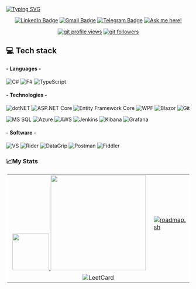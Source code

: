 <a href="https://git.io/typing-svg"><img src="https://readme-typing-svg.demolab.com?font=Fira+Code&weight=500&size=60&duration=2000&pause=100&color=45CF27&background=000000&center=true&vCenter=true&multiline=true&repeat=false&width=1920&height=284&lines=Hi+there!;+My+name+is+Nikita;Welcome+to+my+GitHub" alt="Typing SVG" /></a>
<div align="center">
    
  [![LinkedIn Badge](https://img.shields.io/badge/-Nikita_Reshetnik-%230177B5?logo=linkedin&style=for-the-badge)](https://www.linkedin.com/in/nikitareshetnik/)
  [![Gmail Badge](https://img.shields.io/badge/-reshetnik.nikita@gmail.com-c14438?logo=Gmail&logoColor=white&link=mailto:reshetnik.nikita@gmail.com&style=for-the-badge)](mailto:reshetnik.nikita@gmail.com)
  [![Telegram Badge](https://img.shields.io/badge/reshetnigram-2CA5E0?logo=telegram&logoColor=white&style=for-the-badge)](https://telegram.im/@reshetnigram)
  [![Ask me here!](https://img.shields.io/badge/Ask_Me-yellow?style=for-the-badge)](https://github.com/grafanaKibana/grafanaKibana/issues/new)
  
  [![git profile views](https://komarev.com/ghpvc/?username=grafanaKibana&color=brightgreen&style=for-the-badge)](https://github.com/grafanaKibana)
  [![git followers](https://img.shields.io/github/followers/grafanaKibana?style=for-the-badge)](https://github.com/login?return_to=https%3A%2F%2Fgithub.com%2FgrafanaKibana)

</div>

## 💻 Tech stack
#### - Languages -
  ![C#](https://img.shields.io/badge/-CSharp-0078D4?logo=sharp&logoColor=fff&style=for-the-badge) 
  ![F#](https://img.shields.io/badge/-FSharp-5D3FD3?logo=fsharp&logoColor=fff&style=for-the-badge) 
  ![TypeScript](https://img.shields.io/badge/-TypeScript-3178C6?logo=TypeScript&logoColor=fff&style=for-the-badge) 

#### - Technologies -
  ![dotNET](https://img.shields.io/badge/.NET-512BD4?logo=dotnet&logoColor=fff&style=for-the-badge) 
  ![ASP.NET Core](https://img.shields.io/badge/-ASP.NET%20Core-blue?logo=.net&logoColor=fff&style=for-the-badge)
  ![Entity Framework Core](https://img.shields.io/badge/-Entity_Framework_Core-0078D7?logo=dotnet&logoColor=fff&style=for-the-badge)
  ![WPF](https://img.shields.io/badge/-WPF-0078D7?logo=dotnet&logoColor=fff&style=for-the-badge)
  ![Blazor](https://img.shields.io/badge/-Blazor-512BD4?logo=blazor&logoColor=fff&style=for-the-badge)
  ![Git](https://img.shields.io/badge/-Git-F05032?logo=git&logoColor=fff&style=for-the-badge)
  
  ![MS SQL](https://img.shields.io/badge/Microsoft_SQL_Server-CC2927?logo=microsoft-sql-server&logoColor=fff&style=for-the-badge)
  ![Azure](https://img.shields.io/badge/-Azure-0078D4?&logo=Microsoft-Azure&logoColor=fff&style=for-the-badge)
  ![AWS](https://img.shields.io/badge/-AWS-FF9900?logo=amazonwebservices&logoColor=fff&style=for-the-badge)
  ![Jenkins](https://img.shields.io/badge/-Jenkins-D24939?&logo=jenkins&logoColor=fff&style=for-the-badge)
  ![Kibana](https://img.shields.io/badge/-Kibana-005571?&logo=kibana&logoColor=fff&style=for-the-badge)
  ![Grafana](https://img.shields.io/badge/-Grafana-F46800?&logo=grafana&logoColor=fff&style=for-the-badge)

#### - Software -
  ![VS](https://img.shields.io/badge/-VisualStudio-5C2D91?&logo=VisualStudio&logoColor=fff&style=for-the-badge)
  ![Rider](https://img.shields.io/badge/-Rider-000000?&logo=Rider&logoColor=fff&style=for-the-badge)
  ![DataGrip](https://img.shields.io/badge/-DataGrip-000000?&logo=DataGrip&logoColor=fff&style=for-the-badge)
  ![Postman](https://img.shields.io/badge/-Postman-F46800?&logo=Postman&logoColor=fff&style=for-the-badge)
  ![Fiddler](https://img.shields.io/badge/-Fiddler-008000?&logo=Fiddler&logoColor=fff&style=for-the-badge)


### 📈My Stats
<table borderColor="white">
  <tr>
      <td align=center width="400px">
          <a href="https://gitstats.me/grafanaKibana">
              <img height="100px" src="https://github-readme-stats.vercel.app/api?username=grafanaKibana&include_all_commits=true&count_private=true&hide_border=true&theme=default&hide=contribs,issues&show_icons=true&hide_title=true" />
          </a>
           <a href="https://gitstats.me/grafanaKibana">
              <img height="260px" src="https://github-readme-stats.vercel.app/api/top-langs/?username=grafanaKibana&layout=compact&&hide=javascript&langs_count=8&theme=default&hide_border=true" /> 
          </a>
      </td>
      <td>
        <a href="https://roadmap.sh"><img src="https://roadmap.sh/card/tall/66d1c6e1553501e3c32755f0?variant=light&roadmaps=aspnet-core%2Cprompt-engineering%2Cai-engineer%2Csql" alt="roadmap.sh"/></a>
      </td>
  </tr>
  <tr>
    <td colspan="2" align="center">
      <a><img src="https://leetcard.jacoblin.cool/grafanaKibana?theme=light&font=Fira%20Code&ext=activity" alt="LeetCard"/></a>
    </td>
  </tr>
</table>
